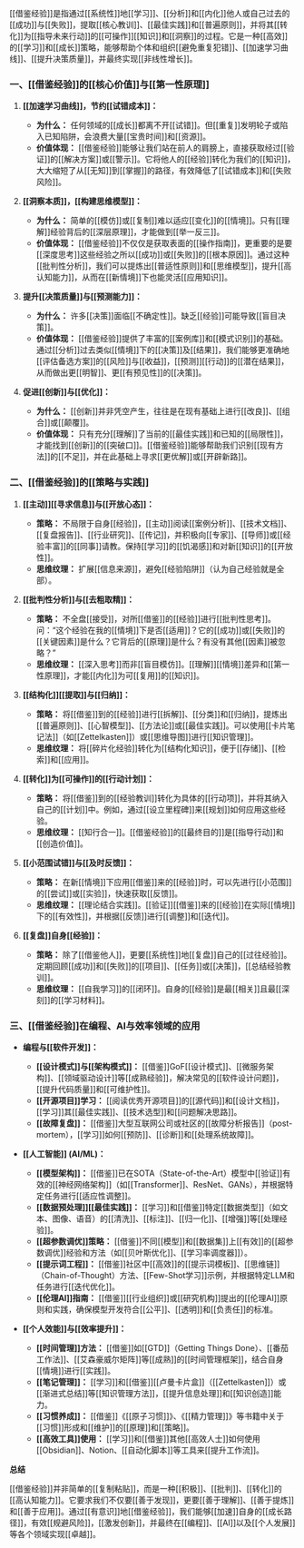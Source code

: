 [[借鉴经验]]是指通过[[系统性]]地[[学习]]、[[分析]]和[[内化]]他人或自己过去的[[成功]]与[[失败]]，提取[[核心教训]]、[[最佳实践]]和[[普遍原则]]，并将其[[转化]]为[[指导未来行动]]的[[可操作]][[知识]]和[[洞察]]的过程。它是一种[[高效]]的[[学习]]和[[成长]]策略，能够帮助个体和组织[[避免重复犯错]]、[[加速学习曲线]]、[[提升决策质量]]，并最终实现[[非线性增长]]。

### 一、[[借鉴经验]]的[[核心价值]]与[[第一性原理]]

1.  **[[加速学习曲线]]，节约[[试错成本]]：**
    *   **为什么：** 任何领域的[[成长]]都离不开[[试错]]。但[[重复]]发明轮子或陷入已知陷阱，会浪费大量[[宝贵时间]]和[[资源]]。
    *   **价值体现：** [[借鉴经验]]能够让我们站在前人的肩膀上，直接获取经过[[验证]]的[[解决方案]]或[[警示]]。它将他人的[[经验]]转化为我们的[[知识]]，大大缩短了从[[无知]]到[[掌握]]的路径，有效降低了[[试错成本]]和[[失败风险]]。

2.  **[[洞察本质]]，[[构建思维模型]]：**
    *   **为什么：** 简单的[[模仿]]或[[复制]]难以适应[[变化]]的[[情境]]。只有[[理解]]经验背后的[[深层原理]]，才能做到[[举一反三]]。
    *   **价值体现：** [[借鉴经验]]不仅仅是获取表面的[[操作指南]]，更重要的是要[[深度思考]]这些经验之所以[[成功]]或[[失败]]的[[根本原因]]。通过这种[[批判性分析]]，我们可以提炼出[[普适性原则]]和[[思维模型]]，提升[[高认知能力]]，从而在[[新情境]]下也能灵活[[应用知识]]。

3.  **提升[[决策质量]]与[[预测能力]]：**
    *   **为什么：** 许多[[决策]]面临[[不确定性]]。缺乏[[经验]]可能导致[[盲目决策]]。
    *   **价值体现：** [[借鉴经验]]提供了丰富的[[案例库]]和[[模式识别]]的基础。通过[[分析]]过去类似[[情境]]下的[[决策]]及[[结果]]，我们能够更准确地[[评估备选方案]]的[[风险]]与[[收益]]，[[预测]][[行动]]的[[潜在结果]]，从而做出更[[明智]]、更[[有预见性]]的[[决策]]。

4.  **促进[[创新]]与[[优化]]：**
    *   **为什么：** [[创新]]并非凭空产生，往往是在现有基础上进行[[改良]]、[[组合]]或[[颠覆]]。
    *   **价值体现：** 只有充分[[理解]]了当前的[[最佳实践]]和已知的[[局限性]]，才能找到[[创新]]的[[突破口]]。[[借鉴经验]]能够帮助我们识别[[现有方法]]的[[不足]]，并在此基础上寻求[[更优解]]或[[开辟新路]]。

### 二、[[借鉴经验]]的[[策略与实践]]

1.  **[[主动]][[寻求信息]]与[[开放心态]]：**
    *   **策略：** 不局限于自身[[经验]]，[[主动]]阅读[[案例分析]]、[[技术文档]]、[[复盘报告]]、[[行业研究]]、[[传记]]，并积极向[[专家]]、[[导师]]或[[经验丰富]]的[[同事]]请教。保持[[学习]]的[[饥渴感]]和对新[[知识]]的[[开放性]]。
    *   **思维纹理：** 扩展[[信息来源]]，避免[[经验陷阱]]（认为自己经验就是全部）。

2.  **[[批判性分析]]与[[去粗取精]]：**
    *   **策略：** 不全盘[[接受]]，对所[[借鉴]]的[[经验]]进行[[批判性思考]]。问：“这个经验在我的[[情境]]下是否[[适用]]？它的[[成功]]或[[失败]]的[[关键因素]]是什么？它背后的[[原理]]是什么？有没有其他[[因素]]被忽略？”
    *   **思维纹理：** [[深入思考]]而非[[盲目模仿]]。[[理解]][[情境]]差异和[[第一性原理]]，才能[[内化]]为可[[复用]]的[[知识]]。

3.  **[[结构化]][[提取]]与[[归纳]]：**
    *   **策略：** 将[[借鉴]]到的[[经验]]进行[[拆解]]、[[分类]]和[[归纳]]，提炼出[[普遍原则]]、[[心智模型]]、[[方法论]]或[[最佳实践]]。可以使用[[卡片笔记法]]（如[[Zettelkasten]]）或[[思维导图]]进行[[知识管理]]。
    *   **思维纹理：** 将[[碎片化经验]]转化为[[结构化知识]]，便于[[存储]]、[[检索]]和[[应用]]。

4.  **[[转化]]为[[可操作]]的[[行动计划]]：**
    *   **策略：** 将[[借鉴]]到的[[经验教训]]转化为具体的[[行动项]]，并将其纳入自己的[[计划]]中。例如，通过[[设立里程碑]]来[[规划]]如何应用这些经验。
    *   **思维纹理：** [[知行合一]]。[[借鉴经验]]的[[最终目的]]是[[指导行动]]和[[创造价值]]。

5.  **[[小范围试错]]与[[及时反馈]]：**
    *   **策略：** 在新[[情境]]下应用[[借鉴]]来的[[经验]]时，可以先进行[[小范围]]的[[尝试]]或[[实验]]，快速获取[[反馈]]。
    *   **思维纹理：** [[理论结合实践]]。[[验证]][[借鉴]]来的[[经验]]在实际[[情境]]下的[[有效性]]，并根据[[反馈]]进行[[调整]]和[[迭代]]。

6.  **[[复盘]]自身[[经验]]：**
    *   **策略：** 除了[[借鉴他人]]，更要[[系统性]]地[[复盘]]自己的[[过往经验]]。定期回顾[[成功]]和[[失败]]的[[项目]]、[[任务]]或[[决策]]，[[总结经验教训]]。
    *   **思维纹理：** [[自我学习]]的[[闭环]]。自身的[[经验]]是最[[相关]]且最[[深刻]]的[[学习材料]]。

### 三、[[借鉴经验]]在编程、AI与效率领域的应用

*   **编程与[[软件开发]]：**
    *   **[[设计模式]]与[[架构模式]]：** [[借鉴]]GoF[[设计模式]]、[[微服务架构]]、[[领域驱动设计]]等[[成熟经验]]，解决常见的[[软件设计问题]]，[[提升代码质量]]和[[可维护性]]。
    *   **[[开源项目]]学习：** [[阅读优秀开源项目]]的[[源代码]]和[[设计文档]]，[[学习]]其[[最佳实践]]、[[技术选型]]和[[问题解决思路]]。
    *   **[[故障复盘]]：** [[借鉴]]大型互联网公司或社区的[[故障分析报告]]（post-mortem），[[学习]]如何[[预防]]、[[诊断]]和[[处理系统故障]]。

*   **[[人工智能]] (AI/ML)：**
    *   **[[模型架构]]：** [[借鉴]]已在SOTA（State-of-the-Art）模型中[[验证]]有效的[[神经网络架构]]（如[[Transformer]]、ResNet、GANs），并根据特定任务进行[[适应性调整]]。
    *   **[[数据预处理]][[最佳实践]]：** [[学习]]和[[借鉴]]特定[[数据类型]]（如文本、图像、语音）的[[清洗]]、[[标注]]、[[归一化]]、[[增强]]等[[处理经验]]。
    *   **[[超参数调优]]策略：** [[借鉴]]不同[[模型]]和[[数据集]]上[[有效]]的[[超参数调优]]经验和方法（如[[贝叶斯优化]]、[[学习率调度器]]）。
    *   **[[提示词工程]]：** [[借鉴]]社区中[[高效]]的[[提示词模板]]、[[思维链]]（Chain-of-Thought）方法、[[Few-Shot学习]]示例，并根据特定LLM和任务进行[[迭代优化]]。
    *   **[[伦理AI]]指南：** [[借鉴]][[行业组织]]或[[研究机构]]提出的[[伦理AI]]原则和实践，确保模型开发符合[[公平]]、[[透明]]和[[负责任]]的标准。

*   **[[个人效能]]与[[效率提升]]：**
    *   **[[时间管理]]方法：** [[借鉴]]如[[GTD]]（Getting Things Done）、[[番茄工作法]]、[[艾森豪威尔矩阵]]等[[成熟]]的[[时间管理框架]]，结合自身[[情境]]进行[[实践]]。
    *   **[[笔记管理]]：** [[学习]]和[[借鉴]][[卢曼卡片盒]]（[[Zettelkasten]]）或[[渐进式总结]]等[[知识管理方法]]，[[提升信息处理]]和[[知识创造]]能力。
    *   **[[习惯养成]]：** [[借鉴]]《[[原子习惯]]》、《[[精力管理]]》等书籍中关于[[习惯]]形成和[[维护]]的[[原理]]和[[策略]]。
    *   **[[高效工具]]使用：** [[学习]]和[[借鉴]]其他[[高效人士]]如何使用[[Obsidian]]、Notion、[[自动化脚本]]等工具来[[提升工作流]]。

**总结**

[[借鉴经验]]并非简单的[[复制粘贴]]，而是一种[[积极]]、[[批判]]、[[转化]]的[[高认知能力]]。它要求我们不仅要[[善于发现]]，更要[[善于理解]]、[[善于提炼]]和[[善于应用]]。通过[[有意识]]地[[借鉴经验]]，我们能够[[加速]]自身的[[成长路径]]，有效[[规避风险]]，[[激发创新]]，并最终在[[编程]]、[[AI]]以及[[个人发展]]等各个领域实现[[卓越]]。